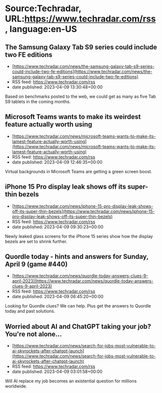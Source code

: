 # Source:Techradar, URL:https://www.techradar.com/rss, language:en-US

## The Samsung Galaxy Tab S9 series could include two FE editions
 - [https://www.techradar.com/news/the-samsung-galaxy-tab-s9-series-could-include-two-fe-editions](https://www.techradar.com/news/the-samsung-galaxy-tab-s9-series-could-include-two-fe-editions)
 - RSS feed: https://www.techradar.com/rss
 - date published: 2023-04-09 13:30:48+00:00

Based on benchmarks posted to the web, we could get as many as five Tab S9 tablets in the coming months.

## Microsoft Teams wants to make its weirdest feature actually worth using
 - [https://www.techradar.com/news/microsoft-teams-wants-to-make-its-lamest-feature-actually-worth-using](https://www.techradar.com/news/microsoft-teams-wants-to-make-its-lamest-feature-actually-worth-using)
 - RSS feed: https://www.techradar.com/rss
 - date published: 2023-04-09 12:46:35+00:00

Virtual backgrounds in Microsoft Teams are getting a green screen boost.

## iPhone 15 Pro display leak shows off its super-thin bezels
 - [https://www.techradar.com/news/iphone-15-pro-display-leak-shows-off-its-super-thin-bezels](https://www.techradar.com/news/iphone-15-pro-display-leak-shows-off-its-super-thin-bezels)
 - RSS feed: https://www.techradar.com/rss
 - date published: 2023-04-09 09:30:23+00:00

Newly leaked glass screens for the iPhone 15 series show how the display bezels are set to shrink further.

## Quordle today - hints and answers for Sunday, April 9 (game #440)
 - [https://www.techradar.com/news/quordle-today-answers-clues-9-april-2023](https://www.techradar.com/news/quordle-today-answers-clues-9-april-2023)
 - RSS feed: https://www.techradar.com/rss
 - date published: 2023-04-09 06:45:20+00:00

Looking for Quordle clues? We can help. Plus get the answers to Quordle today and past solutions.

## Worried about AI and ChatGPT taking your job? You're not alone...
 - [https://www.techradar.com/news/search-for-jobs-most-vulnerable-to-ai-skyrockets-after-chatgpt-launch](https://www.techradar.com/news/search-for-jobs-most-vulnerable-to-ai-skyrockets-after-chatgpt-launch)
 - RSS feed: https://www.techradar.com/rss
 - date published: 2023-04-09 03:01:58+00:00

Will AI replace my job becomes an existential question for millions worldwide.

